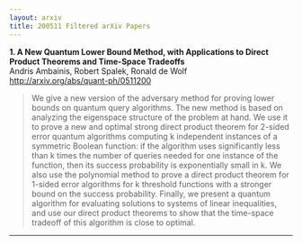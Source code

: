 ```yaml
---
layout: arxiv
title: 200511 Filtered arXiv Papers
---
```


**1.    A New Quantum Lower Bound Method, with Applications to Direct Product Theorems and Time-Space Tradeoffs**  
Andris Ambainis, Robert Spalek, Ronald de Wolf  
http://arxiv.org/abs/quant-ph/0511200  
<blockquote>
<p>
We give a new version of the adversary method for proving lower bounds on quantum query algorithms. The new method is based on analyzing the eigenspace structure of the problem at hand. We use it to prove a new and optimal strong direct product theorem for 2-sided error quantum algorithms computing k independent instances of a symmetric Boolean function: if the algorithm uses significantly less than k times the number of queries needed for one instance of the function, then its success probability is exponentially small in k. We also use the polynomial method to prove a direct product theorem for 1-sided error algorithms for k threshold functions with a stronger bound on the success probability. Finally, we present a quantum algorithm for evaluating solutions to systems of linear inequalities, and use our direct product theorems to show that the time-space tradeoff of this algorithm is close to optimal.
</p>
</blockquote>

------

